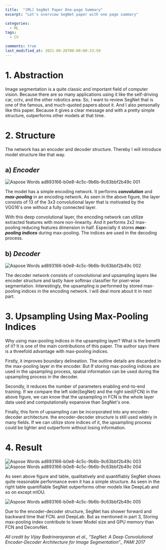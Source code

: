 ```yaml
---
title:  "[ML] SegNet Paper One-page Summary"
excerpt: "Let's overview SegNet paper with one page summary"

categories:
  - ML
tags:
  - CV

comments: true
last_modified_at: 2021-09-26T00:00:00-23:59
---
```


# 1. Abstraction

  Image segmentation is a quite classic and important field of computer vision. Because there are so many applications using it like the self-driving car, cctv, and the other robotics area. So, I want to review SegNet that is one of the famous, and much-quoted papers about it. And I also pensonally like this paper. Because it gives a clear message and with a pretty simple structure, outperforms other models at that time.



# 2. Structure

  The network has an encoder and decoder structure. Thereby I will introduce model structure like that way.  

## a) *Encoder*

![Aspose Words ad893166-b0e8-4c5c-9b6b-9c63bbf2b49c 001](https://user-images.githubusercontent.com/60743304/134810114-a33e3f8e-7875-400c-9250-2dbb43d1042d.png)

  The model has a simple encoding network. It performs ***convolution***  and  ***max-pooling***  in  an encoding network. As seen in the above figure, the layer consists of 13 of the 3x3 convolutional layer  that  is motivated  by  the  VGG16's  one without a fully connected layer.

  With this deep convolutional layer, the encoding network can utilize extracted features with more non-linearity. And it performs 2x2 max-pooling reducing features dimension in half. Especially it stores ***max-pooling indices*** during max-pooling. The indices are used in the decoding process.

## b) *Decoder* 

![Aspose Words ad893166-b0e8-4c5c-9b6b-9c63bbf2b49c 002](https://user-images.githubusercontent.com/60743304/134810125-24d7abf1-183c-42b1-ab7d-d851b03e7817.png)

The decoder network consists of convolutional and upsampling layers like encoder structure and lastly have softmax classifier for pixel-wise segmentation.  Interestingly,  the upsampling is performed by stored max-pooling indices in the encoding network. I will deal more about it in next part.  



# 3. Upsampling Using Max-Pooling Indices

  Why using max-pooling indices in the upsampling layer? What is the benefit of it? It is one of the main contributions of this paper. The author says there is a threefold advantage with max-pooling indices.  

  Firstly, it improves boundary delineation. The outline details are discarded in the max-pooling layer in the encoder. But If storing max-pooling indices are used in the upsampling process, spatial information can be used during the upsampling process in the decoder. 

  Secondly, it reduces the number of parameters enabling end-to-end training. If we compare the left side(SegNet) and the right sied(FCN) in the above figure, we can know that the upsampling in FCN is the whole layer data used and computationally expansive than SegNet's one. 

  Finally, this form of upsampling can be incorporated into any encoder-decoder architecture. the encoder-decoder structure is still used widely in many fields. If we can utilize store indices of it, the upsampling process could be lighter and outperform without losing information. 



# 4. Result

![Aspose Words ad893166-b0e8-4c5c-9b6b-9c63bbf2b49c 003](https://user-images.githubusercontent.com/60743304/134810184-9d37d999-b6c6-4d25-8b70-543cac44ddd4.png)![Aspose Words ad893166-b0e8-4c5c-9b6b-9c63bbf2b49c 004](https://user-images.githubusercontent.com/60743304/134810196-33cd7ae3-b802-4ee9-be1a-8c5594ff5654.png)

  As seen above figure and table, qualitatively and quantifiably SegNet shows quite reasonable performance even it has a simple structure. As seen in the right table quantifiable SegNet outperforms other models like DeepLab and so on except mIOU. 

![Aspose Words ad893166-b0e8-4c5c-9b6b-9c63bbf2b49c 005](https://user-images.githubusercontent.com/60743304/134810223-9487e18d-e19e-4944-b7ac-f8b83d76524e.png)

  Due to the encoder-decoder structure, SegNet has shower forward and backward time that FCN. and DeepLab. But as mentioned in part 3, Storing max-pooling index contribute to lower Model size and GPU memory than FCN and DeconvNet. 



_All credit by Vijay Badrinarayanan et al., “SegNet: A Deep Convolutional Encoder-Decoder Architecture for Image Segmentation”., PAMI 2017_

